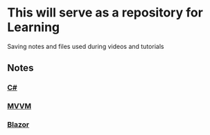 # This will serve as a repository for Learning
Saving notes and files used during videos and tutorials

## Notes
### [C#](https://github.com/LuanPM284/Learn/blob/main/C%23/CsharpNotes.md)
### [MVVM](https://github.com/LuanPM284/Learn/blob/Learn-MVVM/MVVM/MVVMNotes.md)
### [Blazor](https://github.com/LuanPM284/Learn/tree/main/Blazor)
